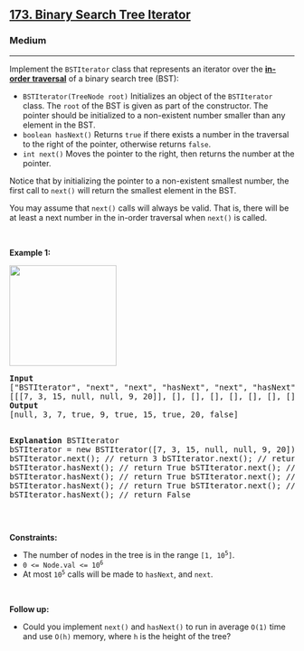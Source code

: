 <h2><a href="https://leetcode.com/problems/binary-search-tree-iterator/">173. Binary Search Tree Iterator</a></h2><h3>Medium</h3><hr><div style="user-select: auto;"><p style="user-select: auto;">Implement the <code style="user-select: auto;">BSTIterator</code> class that represents an iterator over the <strong style="user-select: auto;"><a href="https://en.wikipedia.org/wiki/Tree_traversal#In-order_(LNR)" target="_blank" style="user-select: auto;">in-order traversal</a></strong> of a binary search tree (BST):</p>

<ul style="user-select: auto;">
	<li style="user-select: auto;"><code style="user-select: auto;">BSTIterator(TreeNode root)</code> Initializes an object of the <code style="user-select: auto;">BSTIterator</code> class. The <code style="user-select: auto;">root</code> of the BST is given as part of the constructor. The pointer should be initialized to a non-existent number smaller than any element in the BST.</li>
	<li style="user-select: auto;"><code style="user-select: auto;">boolean hasNext()</code> Returns <code style="user-select: auto;">true</code> if there exists a number in the traversal to the right of the pointer, otherwise returns <code style="user-select: auto;">false</code>.</li>
	<li style="user-select: auto;"><code style="user-select: auto;">int next()</code> Moves the pointer to the right, then returns the number at the pointer.</li>
</ul>

<p style="user-select: auto;">Notice that by initializing the pointer to a non-existent smallest number, the first call to <code style="user-select: auto;">next()</code> will return the smallest element in the BST.</p>

<p style="user-select: auto;">You may assume that <code style="user-select: auto;">next()</code> calls will always be valid. That is, there will be at least a next number in the in-order traversal when <code style="user-select: auto;">next()</code> is called.</p>

<p style="user-select: auto;">&nbsp;</p>
<p style="user-select: auto;"><strong style="user-select: auto;">Example 1:</strong></p>
<img alt="" src="https://assets.leetcode.com/uploads/2018/12/25/bst-tree.png" style="width: 189px; height: 178px; user-select: auto;">
<pre style="user-select: auto;"><strong style="user-select: auto;">Input</strong>
["BSTIterator", "next", "next", "hasNext", "next", "hasNext", "next", "hasNext", "next", "hasNext"]
[[[7, 3, 15, null, null, 9, 20]], [], [], [], [], [], [], [], [], []]
<strong style="user-select: auto;">Output</strong>
[null, 3, 7, true, 9, true, 15, true, 20, false]

<strong style="user-select: auto;">Explanation</strong>
BSTIterator bSTIterator = new BSTIterator([7, 3, 15, null, null, 9, 20]);
bSTIterator.next();    // return 3
bSTIterator.next();    // return 7
bSTIterator.hasNext(); // return True
bSTIterator.next();    // return 9
bSTIterator.hasNext(); // return True
bSTIterator.next();    // return 15
bSTIterator.hasNext(); // return True
bSTIterator.next();    // return 20
bSTIterator.hasNext(); // return False
</pre>

<p style="user-select: auto;">&nbsp;</p>
<p style="user-select: auto;"><strong style="user-select: auto;">Constraints:</strong></p>

<ul style="user-select: auto;">
	<li style="user-select: auto;">The number of nodes in the tree is in the range <code style="user-select: auto;">[1, 10<sup style="user-select: auto;">5</sup>]</code>.</li>
	<li style="user-select: auto;"><code style="user-select: auto;">0 &lt;= Node.val &lt;= 10<sup style="user-select: auto;">6</sup></code></li>
	<li style="user-select: auto;">At most <code style="user-select: auto;">10<sup style="user-select: auto;">5</sup></code> calls will be made to <code style="user-select: auto;">hasNext</code>, and <code style="user-select: auto;">next</code>.</li>
</ul>

<p style="user-select: auto;">&nbsp;</p>
<p style="user-select: auto;"><strong style="user-select: auto;">Follow up:</strong></p>

<ul style="user-select: auto;">
	<li style="user-select: auto;">Could you implement <code style="user-select: auto;">next()</code> and <code style="user-select: auto;">hasNext()</code> to run in average <code style="user-select: auto;">O(1)</code> time and use&nbsp;<code style="user-select: auto;">O(h)</code> memory, where <code style="user-select: auto;">h</code> is the height of the tree?</li>
</ul>
</div>